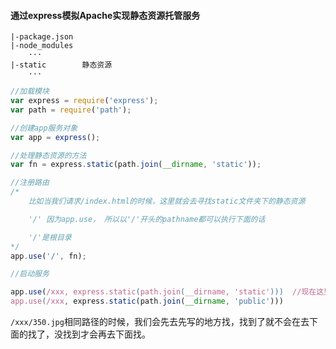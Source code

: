 #### 通过express模拟Apache实现静态资源托管服务

```
|-package.json
|-node_modules
	···
|-static		静态资源
	···
```

```js
//加载模块
var express = require('express');
var path = require('path');

//创建app服务对象
var app = express();

//处理静态资源的方法
var fn = express.static(path.join(__dirname, 'static'));

//注册路由
/*
	比如当我们请求/index.html的时候，这里就会去寻找static文件夹下的静态资源

	'/' 因为app.use， 所以以'/'开头的pathname都可以执行下面的话

	'/'是根目录
*/
app.use('/', fn);

//启动服务
```


```js
app.use(/xxx, express.static(path.join(__dirname, 'static')))  //现在这里找
app.use(/xxx, express.static(path.join(__dirname, 'public')))
```
`/xxx/350.jpg`相同路径的时候，我们会先去先写的地方找，找到了就不会在去下面的找了，没找到才会再去下面找。
